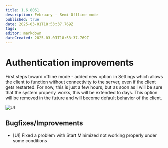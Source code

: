 ```yaml
---
title: 1.6.8061
description: February - Semi-Offline mode
published: true
date: 2025-03-01T18:53:37.769Z
tags: 
editor: markdown
dateCreated: 2025-03-01T18:53:37.769Z
---
```


# Authentication improvements
First steps toward offline mode - added new option in Settings which allows the client to function without connectivity to the server, even if the client gets restarted. 
For now, this is just a few hours, but as soon as I will be sure that the system properly works, this will be extended to days.
This option will be removed in the future and will become default behavior of the client.

![UI](https://s3.eyeauras.net/media/2025/03/NVIDIA_Overlay_qD579nxQLMZ4cYo7.png)


## Bugfixes/Improvements
- [UI] Fixed a problem with Start Minimized not working properly under some conditions
